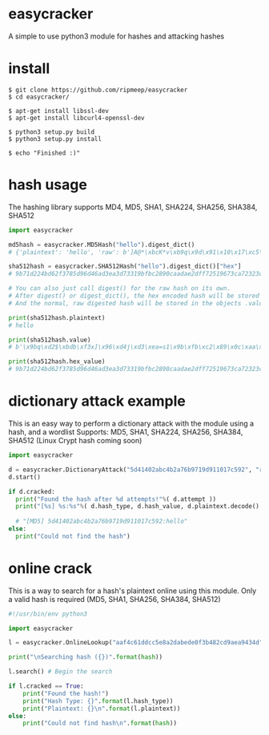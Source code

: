# easycracker
A simple to use python3 module for hashes and attacking hashes

# install

    $ git clone https://github.com/ripmeep/easycracker
    $ cd easycracker/
    
    $ apt-get install libssl-dev
    $ apt-get install libcurl4-openssl-dev

    $ python3 setup.py build
    $ python3 setup.py install
    
    $ echo "Finished :)"
    
# hash usage

The hashing library supports MD4, MD5, SHA1, SHA224, SHA256, SHA384, SHA512

```python
import easycracker

md5hash = easycracker.MD5Hash("hello").digest_dict()
# {'plaintext': 'hello', 'raw': b']A@*\xbcK*v\xb9q\x9d\x91\x10\x17\xc5\x92', 'hex': '5d41402abc4b2a76b9719d911017c592'}

sha512hash = easycracker.SHA512Hash("hello").digest_dict()["hex"] 
# 9b71d224bd62f3785d96d46ad3ea3d73319bfbc2890caadae2dff72519673ca72323c3d99ba5c11d7c7acc6e14b8c5da0c4663475c2e5c3adef46f73bcdec043

# You can also just call digest() for the raw hash on its own.
# After digest() or digest_dict(), the hex encoded hash will be stored in .hex_value
# And the normal, raw digested hash will be stored in the objects .value attribute

print(sha512hash.plaintext)
# hello

print(sha512hash.value)
# b'\x9bq\xd2$\xbdb\xf3x]\x96\xd4j\xd3\xea=s1\x9b\xfb\xc2\x89\x0c\xaa\xda\xe2\xdf\xf7%\x19g<\xa7##\xc3\xd9\x9b\xa5\xc1\x1d|z\xccn\x14\xb8\xc5\xda\x0cFcG\\.\\:\xde\xf4os\xbc\xde\xc0C'

print(sha512hash.hex_value)
# 9b71d224bd62f3785d96d46ad3ea3d73319bfbc2890caadae2dff72519673ca72323c3d99ba5c11d7c7acc6e14b8c5da0c4663475c2e5c3adef46f73bcdec043
```

# dictionary attack example

This is an easy way to perform a dictionary attack with the module using a hash, and a wordlist
Supports: MD5, SHA1, SHA224, SHA256, SHA384, SHA512   (Linux Crypt hash coming soon)

```python
import easycracker

d = easycracker.DictionaryAttack("5d41402abc4b2a76b9719d911017c592", "rockyou.txt")
d.start()

if d.cracked:
  print("Found the hash after %d attempts!"%( d.attempt ))
  print("[%s] %s:%s"%( d.hash_type, d.hash_value, d.plaintext.decode() ))
  
  # "[MD5] 5d41402abc4b2a76b9719d911017c592:hello"
else:
  print("Could not find the hash")
```

# online crack

This is a way to search for a hash's plaintext online using this module. Only a valid hash is required (MD5, SHA1, SHA256, SHA384, SHA512)

```python
#!/usr/bin/env python3

import easycracker

l = easycracker.OnlineLookup("aaf4c61ddcc5e8a2dabede0f3b482cd9aea9434d") # SHA1 "hello"

print("\nSearching hash ({})".format(hash))

l.search() # Begin the search

if l.cracked == True:
    print("Found the hash!")
    print("Hash Type: {}".format(l.hash_type))
    print("Plaintext: {}\n".format(l.plaintext))
else:
    print("Could not find hash\n".format(hash))
```
